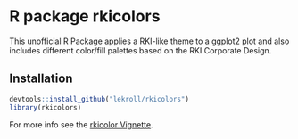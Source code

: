 # R package rkicolors
This unofficial R Package applies a RKI-like theme to a ggplot2 plot and also includes different color/fill palettes based on the RKI Corporate Design.

## Installation
```R
devtools::install_github("lekroll/rkicolors")
library(rkicolors)
```

For more info see the [rkicolor Vignette](inst/doc/rkicolors-vignette.html).
